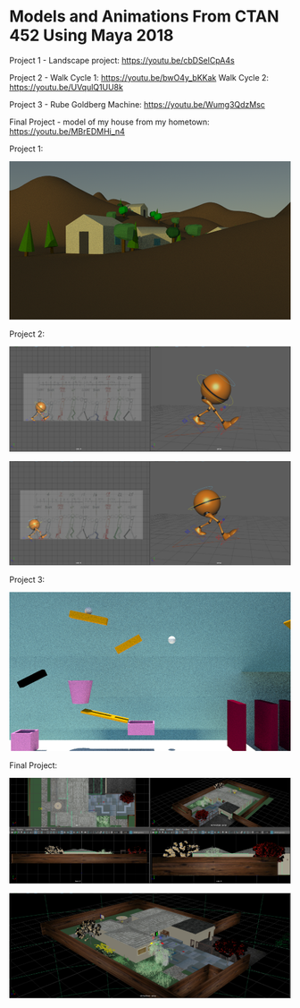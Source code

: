 # Models and Animations From CTAN 452 Using Maya 2018

Project 1 - Landscape project: https://youtu.be/cbDSelCpA4s

Project 2 - Walk Cycle 1: https://youtu.be/bwO4y_bKKak Walk Cycle 2: https://youtu.be/UVqulQ1UU8k

Project 3 - Rube Goldberg Machine: https://youtu.be/Wumg3QdzMsc

Final Project - model of my house from my hometown: https://youtu.be/MBrEDMHi_n4

Project 1:

![landscape_v14.0038.png](https://github.com/MSkall/Models/blob/master/CTAN%20452/Pictures/landscape_v14.0038.png)

Project 2:

![walkcycle1.PNG](https://github.com/MSkall/Models/blob/master/CTAN%20452/Pictures/walkcycle1.PNG)

![walkcycle2.PNG](https://github.com/MSkall/Models/blob/master/CTAN%20452/Pictures/walkcycle2.PNG)

Project 3:

![rubemachine_27_sky.0073.png](https://github.com/MSkall/Models/blob/master/CTAN%20452/Pictures/rubemachine_27_sky.0073.png)

Final Project:

![house1.PNG](https://github.com/MSkall/Models/blob/master/CTAN%20452/Pictures/house1.PNG)

![house2.PNG](https://github.com/MSkall/Models/blob/master/CTAN%20452/Pictures/house2.PNG)
